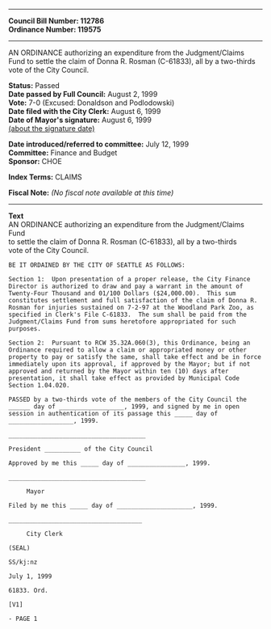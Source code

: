* * * * *  
  
**Council Bill Number: [](#h0)[](#h2)112786**   
**Ordinance Number: 119575**  
  
* * * * *  
  
AN ORDINANCE authorizing an expenditure from the Judgment/Claims Fund to settle the claim of Donna R. Rosman (C-61833), all by a two-thirds vote of the City Council.  
  
**Status:** Passed   
**Date passed by Full Council:** August 2, 1999   
**Vote:** 7-0 (Excused: Donaldson and Podlodowski)   
**Date filed with the City Clerk:** August 6, 1999   
**Date of Mayor's signature:** August 6, 1999   
[(about the signature date)](/~public/approvaldate.htm)   
  
  
**Date introduced/referred to committee:** July 12, 1999   
**Committee:** Finance and Budget   
**Sponsor:** CHOE   
  
**Index Terms:** CLAIMS  
  
**Fiscal Note:** *(No fiscal note available at this time)*  
  
* * * * *  
  
**Text**  
    AN ORDINANCE authorizing an expenditure from the Judgment/Claims Fund  
    to settle the claim of Donna R. Rosman (C-61833), all by a two-thirds  
    vote of the City Council.  
  
    BE IT ORDAINED BY THE CITY OF SEATTLE AS FOLLOWS:  
  
    Section 1:  Upon presentation of a proper release, the City Finance  
    Director is authorized to draw and pay a warrant in the amount of  
    Twenty-Four Thousand and 01/100 Dollars ($24,000.00).  This sum  
    constitutes settlement and full satisfaction of the claim of Donna R.  
    Rosman for injuries sustained on 7-2-97 at the Woodland Park Zoo, as  
    specified in Clerk's File C-61833.  The sum shall be paid from the  
    Judgment/Claims Fund from sums heretofore appropriated for such  
    purposes.  
  
    Section 2:  Pursuant to RCW 35.32A.060(3), this Ordinance, being an  
    Ordinance required to allow a claim or appropriated money or other  
    property to pay or satisfy the same, shall take effect and be in force  
    immediately upon its approval, if approved by the Mayor; but if not  
    approved and returned by the Mayor within ten (10) days after  
    presentation, it shall take effect as provided by Municipal Code  
    Section 1.04.020.  
  
    PASSED by a two-thirds vote of the members of the City Council the  
    ______ day of __________________, 1999, and signed by me in open  
    session in authentication of its passage this _____ day of  
    __________________, 1999.  
  
    ______________________________________  
  
    President __________ of the City Council  
  
    Approved by me this _____ day of ________________, 1999.  
  
    ______________________________________  
  
         Mayor  
  
    Filed by me this _____ day of _____________________, 1999.  
  
    _____________________________________  
  
         City Clerk  
  
    (SEAL)  
  
    SS/kj:nz  
  
    July 1, 1999  
  
    61833. Ord.  
  
    [V1]  
  
    - PAGE 1  
